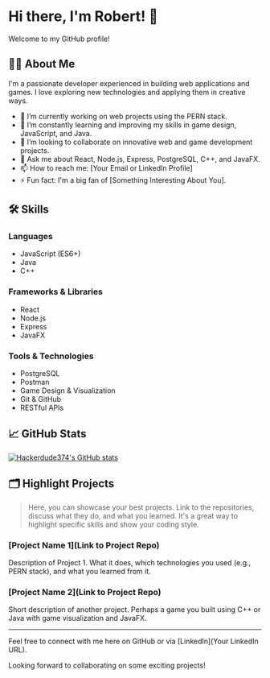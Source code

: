 # Hi there, I'm Robert! 👋

Welcome to my GitHub profile!

## 👨‍💻 About Me
I'm a passionate developer experienced in building web applications and games. I love exploring new technologies and applying them in creative ways.

- 🔭 I’m currently working on web projects using the PERN stack.
- 🌱 I’m constantly learning and improving my skills in game design, JavaScript, and Java.
- 👯 I’m looking to collaborate on innovative web and game development projects.
- 💬 Ask me about React, Node.js, Express, PostgreSQL, C++, and JavaFX.
- 📫 How to reach me: [Your Email or LinkedIn Profile]
- ⚡ Fun fact: I'm a big fan of [Something Interesting About You].

## 🛠️ Skills

### Languages
- JavaScript (ES6+)
- Java
- C++

### Frameworks & Libraries
- React
- Node.js
- Express
- JavaFX

### Tools & Technologies
- PostgreSQL
- Postman
- Game Design & Visualization
- Git & GitHub
- RESTful APIs

## 📈 GitHub Stats

[![Hackerdude374's GitHub stats](https://github-readme-stats.vercel.app/api?username=Hackerdude374&show_icons=true&theme=radical)](https://github.com/Hackerdude374/github-readme-stats)

## 🗂️ Highlight Projects

> Here, you can showcase your best projects. Link to the repositories, discuss what they do, and what you learned. It's a great way to highlight specific skills and show your coding style.

### [Project Name 1](Link to Project Repo)
Description of Project 1. What it does, which technologies you used (e.g., PERN stack), and what you learned from it.

### [Project Name 2](Link to Project Repo)
Short description of another project. Perhaps a game you built using C++ or Java with game visualization and JavaFX.

---

Feel free to connect with me here on GitHub or via [LinkedIn](Your LinkedIn URL).

Looking forward to collaborating on some exciting projects!

